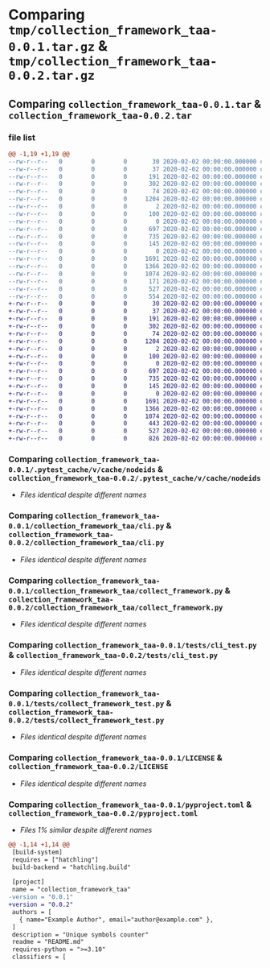 # Comparing `tmp/collection_framework_taa-0.0.1.tar.gz` & `tmp/collection_framework_taa-0.0.2.tar.gz`

## Comparing `collection_framework_taa-0.0.1.tar` & `collection_framework_taa-0.0.2.tar`

### file list

```diff
@@ -1,19 +1,19 @@
--rw-r--r--   0        0        0       30 2020-02-02 00:00:00.000000 collection_framework_taa-0.0.1/.flake8
--rw-r--r--   0        0        0       37 2020-02-02 00:00:00.000000 collection_framework_taa-0.0.1/.pytest_cache/.gitignore
--rw-r--r--   0        0        0      191 2020-02-02 00:00:00.000000 collection_framework_taa-0.0.1/.pytest_cache/CACHEDIR.TAG
--rw-r--r--   0        0        0      302 2020-02-02 00:00:00.000000 collection_framework_taa-0.0.1/.pytest_cache/README.md
--rw-r--r--   0        0        0       74 2020-02-02 00:00:00.000000 collection_framework_taa-0.0.1/.pytest_cache/v/cache/lastfailed
--rw-r--r--   0        0        0     1204 2020-02-02 00:00:00.000000 collection_framework_taa-0.0.1/.pytest_cache/v/cache/nodeids
--rw-r--r--   0        0        0        2 2020-02-02 00:00:00.000000 collection_framework_taa-0.0.1/.pytest_cache/v/cache/stepwise
--rw-r--r--   0        0        0      100 2020-02-02 00:00:00.000000 collection_framework_taa-0.0.1/src/collect_framework.py
--rw-r--r--   0        0        0        0 2020-02-02 00:00:00.000000 collection_framework_taa-0.0.1/collection_framework_taa/__init__.py
--rw-r--r--   0        0        0      697 2020-02-02 00:00:00.000000 collection_framework_taa-0.0.1/collection_framework_taa/cli.py
--rw-r--r--   0        0        0      735 2020-02-02 00:00:00.000000 collection_framework_taa-0.0.1/collection_framework_taa/collect_framework.py
--rw-r--r--   0        0        0      145 2020-02-02 00:00:00.000000 collection_framework_taa-0.0.1/collection_framework_taa/exceptions.py
--rw-r--r--   0        0        0        0 2020-02-02 00:00:00.000000 collection_framework_taa-0.0.1/tests/__init__.py
--rw-r--r--   0        0        0     1691 2020-02-02 00:00:00.000000 collection_framework_taa-0.0.1/tests/cli_test.py
--rw-r--r--   0        0        0     1366 2020-02-02 00:00:00.000000 collection_framework_taa-0.0.1/tests/collect_framework_test.py
--rw-r--r--   0        0        0     1074 2020-02-02 00:00:00.000000 collection_framework_taa-0.0.1/LICENSE
--rw-r--r--   0        0        0      171 2020-02-02 00:00:00.000000 collection_framework_taa-0.0.1/README.md
--rw-r--r--   0        0        0      527 2020-02-02 00:00:00.000000 collection_framework_taa-0.0.1/pyproject.toml
--rw-r--r--   0        0        0      554 2020-02-02 00:00:00.000000 collection_framework_taa-0.0.1/PKG-INFO
+-rw-r--r--   0        0        0       30 2020-02-02 00:00:00.000000 collection_framework_taa-0.0.2/.flake8
+-rw-r--r--   0        0        0       37 2020-02-02 00:00:00.000000 collection_framework_taa-0.0.2/.pytest_cache/.gitignore
+-rw-r--r--   0        0        0      191 2020-02-02 00:00:00.000000 collection_framework_taa-0.0.2/.pytest_cache/CACHEDIR.TAG
+-rw-r--r--   0        0        0      302 2020-02-02 00:00:00.000000 collection_framework_taa-0.0.2/.pytest_cache/README.md
+-rw-r--r--   0        0        0       74 2020-02-02 00:00:00.000000 collection_framework_taa-0.0.2/.pytest_cache/v/cache/lastfailed
+-rw-r--r--   0        0        0     1204 2020-02-02 00:00:00.000000 collection_framework_taa-0.0.2/.pytest_cache/v/cache/nodeids
+-rw-r--r--   0        0        0        2 2020-02-02 00:00:00.000000 collection_framework_taa-0.0.2/.pytest_cache/v/cache/stepwise
+-rw-r--r--   0        0        0      100 2020-02-02 00:00:00.000000 collection_framework_taa-0.0.2/src/collect_framework.py
+-rw-r--r--   0        0        0        0 2020-02-02 00:00:00.000000 collection_framework_taa-0.0.2/collection_framework_taa/__init__.py
+-rw-r--r--   0        0        0      697 2020-02-02 00:00:00.000000 collection_framework_taa-0.0.2/collection_framework_taa/cli.py
+-rw-r--r--   0        0        0      735 2020-02-02 00:00:00.000000 collection_framework_taa-0.0.2/collection_framework_taa/collect_framework.py
+-rw-r--r--   0        0        0      145 2020-02-02 00:00:00.000000 collection_framework_taa-0.0.2/collection_framework_taa/exceptions.py
+-rw-r--r--   0        0        0        0 2020-02-02 00:00:00.000000 collection_framework_taa-0.0.2/tests/__init__.py
+-rw-r--r--   0        0        0     1691 2020-02-02 00:00:00.000000 collection_framework_taa-0.0.2/tests/cli_test.py
+-rw-r--r--   0        0        0     1366 2020-02-02 00:00:00.000000 collection_framework_taa-0.0.2/tests/collect_framework_test.py
+-rw-r--r--   0        0        0     1074 2020-02-02 00:00:00.000000 collection_framework_taa-0.0.2/LICENSE
+-rw-r--r--   0        0        0      443 2020-02-02 00:00:00.000000 collection_framework_taa-0.0.2/README.md
+-rw-r--r--   0        0        0      527 2020-02-02 00:00:00.000000 collection_framework_taa-0.0.2/pyproject.toml
+-rw-r--r--   0        0        0      826 2020-02-02 00:00:00.000000 collection_framework_taa-0.0.2/PKG-INFO
```

### Comparing `collection_framework_taa-0.0.1/.pytest_cache/v/cache/nodeids` & `collection_framework_taa-0.0.2/.pytest_cache/v/cache/nodeids`

 * *Files identical despite different names*

### Comparing `collection_framework_taa-0.0.1/collection_framework_taa/cli.py` & `collection_framework_taa-0.0.2/collection_framework_taa/cli.py`

 * *Files identical despite different names*

### Comparing `collection_framework_taa-0.0.1/collection_framework_taa/collect_framework.py` & `collection_framework_taa-0.0.2/collection_framework_taa/collect_framework.py`

 * *Files identical despite different names*

### Comparing `collection_framework_taa-0.0.1/tests/cli_test.py` & `collection_framework_taa-0.0.2/tests/cli_test.py`

 * *Files identical despite different names*

### Comparing `collection_framework_taa-0.0.1/tests/collect_framework_test.py` & `collection_framework_taa-0.0.2/tests/collect_framework_test.py`

 * *Files identical despite different names*

### Comparing `collection_framework_taa-0.0.1/LICENSE` & `collection_framework_taa-0.0.2/LICENSE`

 * *Files identical despite different names*

### Comparing `collection_framework_taa-0.0.1/pyproject.toml` & `collection_framework_taa-0.0.2/pyproject.toml`

 * *Files 1% similar despite different names*

```diff
@@ -1,14 +1,14 @@
 [build-system]
 requires = ["hatchling"]
 build-backend = "hatchling.build"
 
 [project]
 name = "collection_framework_taa"
-version = "0.0.1"
+version = "0.0.2"
 authors = [
   { name="Example Author", email="author@example.com" },
 ]
 description = "Unique symbols counter"
 readme = "README.md"
 requires-python = ">=3.10"
 classifiers = [
```

